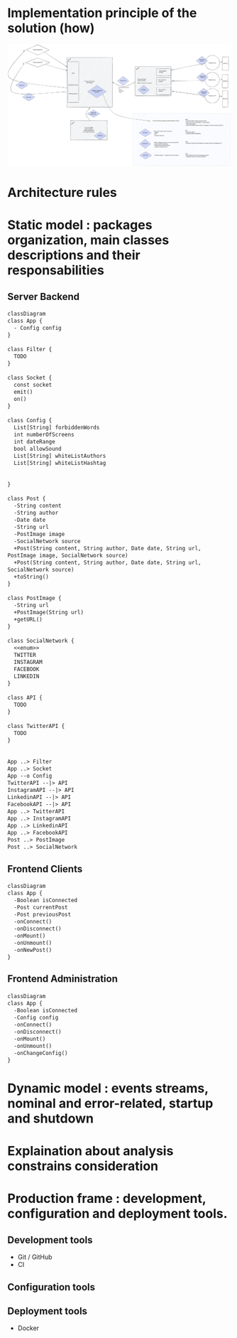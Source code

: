# Implementation principle of the solution (how)

![Excalidraw diagram architecture](assets/Architecture.excalidraw.svg)

# Architecture rules
# Static model : packages organization, main classes descriptions and their responsabilities


## Server Backend
```mermaid
classDiagram
class App {
  - Config config
}

class Filter {
  TODO 
}

class Socket {
  const socket
  emit()
  on() 
}

class Config {
  List[String] forbiddenWords
  int numberOfScreens
  int dateRange
  bool allowSound
  List[String] whiteListAuthors
  List[String] whiteListHashtag
  

}

class Post {
  -String content
  -String author
  -Date date
  -String url
  -PostImage image
  -SocialNetwork source
  +Post(String content, String author, Date date, String url, PostImage image, SocialNetwork source)
  +Post(String content, String author, Date date, String url, SocialNetwork source)
  +toString()
}

class PostImage {
  -String url
  +PostImage(String url)
  +getURL()
}

class SocialNetwork {
  <<enum>>
  TWITTER
  INSTAGRAM
  FACEBOOK
  LINKEDIN
}

class API {
  TODO
}

class TwitterAPI {
  TODO 
}


App ..> Filter
App ..> Socket
App --o Config
TwitterAPI --|> API
InstagramAPI --|> API
LinkedinAPI --|> API
FacebookAPI --|> API
App ..> TwitterAPI
App ..> InstagramAPI
App ..> LinkedinAPI
App ..> FacebookAPI
Post ..> PostImage
Post ..> SocialNetwork

```


## Frontend Clients

```mermaid
classDiagram
class App {
  -Boolean isConnected
  -Post currentPost
  -Post previousPost
  -onConnect()
  -onDisconnect()
  -onMount()
  -onUnmount()
  -onNewPost()
}
```

## Frontend Administration

```mermaid
classDiagram
class App {
  -Boolean isConnected
  -Config config
  -onConnect()
  -onDisconnect()
  -onMount()
  -onUnmount()
  -onChangeConfig()
}
```

# Dynamic model : events streams, nominal and error-related, startup and shutdown
# Explaination about analysis constrains consideration
# Production frame : development, configuration and deployment tools.

## Development tools

- Git / GitHub
- CI

## Configuration tools

## Deployment tools

- Docker 
